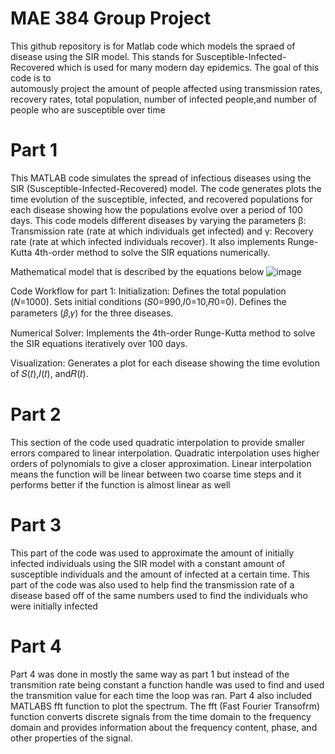 # MAE 384 Group Project
 This github repository is for Matlab code which models the spraed of disease using the SIR model. This stands for Susceptible-Infected-Recovered which is used for many modern day epidemics. The goal of this code is to  
 automously project the amount of people affected using transmission rates, recovery rates, total population, number of infected people,and number of people who are susceptible over time


# Part 1

This MATLAB code simulates the spread of infectious diseases using the SIR (Susceptible-Infected-Recovered) model. The code generates plots the time evolution of the susceptible, infected, and recovered populations for each disease showing how the populations evolve over a period of 100 days. This code models different diseases by varying the parameters β: Transmission rate (rate at which individuals get infected) and γ: Recovery rate (rate at which infected individuals recover). It also implements Runge-Kutta 4th-order method to solve the SIR equations numerically.


Mathematical model that is described by the equations below
![image](https://github.com/user-attachments/assets/f29d7841-237d-4007-b91a-c03a594f9939)

Code Workflow for part 1:
Initialization:
Defines the total population (𝑁=1000).
Sets initial conditions (𝑆0=990,𝐼0=10,𝑅0=0).
Defines the parameters (𝛽,𝛾) for the three diseases.

Numerical Solver:
Implements the 4th-order Runge-Kutta method to solve the SIR equations iteratively over 100 days.

Visualization:
Generates a plot for each disease showing the time evolution of 𝑆(𝑡),𝐼(𝑡), and𝑅(𝑡).


# Part 2
This section of the code used quadratic interpolation to provide smaller errors compared to linear interpolation. Quadratic interpolation uses higher orders of polynomials to give a closer approximation. Linear interpolation means the function will be linear between two coarse time steps and it performs better if the function is almost linear as well

# Part 3
This part of the code was used to approximate the amount of initially infected individuals using the SIR model with a constant amount of susceptible individuals and the amount of infected at a certain time. This part of the code was also used to help find the transmission rate of a disease based off of the same numbers used to find the individuals who were initially infected 



# Part 4
Part 4 was done in mostly the same way as part 1 but instead of the transmition rate being constant a function handle was used to find and used the transmition value for each time the loop was ran. Part 4 also included MATLABS fft function to plot the spectrum. The fft (Fast Fourier Transofrm) function converts discrete signals from the time domain to the frequency domain and provides information about the frequency content, phase, and other properties of the signal.
